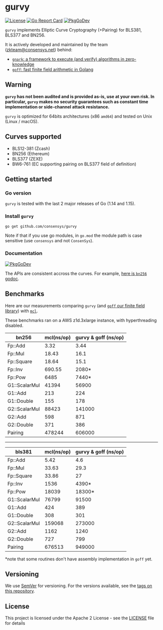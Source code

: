 # gurvy

[![License](https://img.shields.io/badge/license-Apache%202-blue)](LICENSE)  [![Go Report Card](https://goreportcard.com/badge/github.com/consensys/gurvy)](https://goreportcard.com/badge/github.com/consensys/gurvy) [![PkgGoDev](https://pkg.go.dev/badge/mod/github.com/consensys/gurvy)](https://pkg.go.dev/mod/github.com/consensys/gurvy)


`gurvy` implements Elliptic Curve Cryptography (+Pairing) for BLS381, BLS377 and BN256. 

It is actively developed and maintained by the team (zkteam@consensys.net) behind:
* [`gnark`: a framework to execute (and verify) algorithms in zero-knowledge](https://github.com/consensys/gnark) 
* [`goff`: fast finite field arithmetic in Golang](https://github.com/consensys/goff)


## Warning
**`gurvy` has not been audited and is provided as-is, use at your own risk. In particular, `gurvy` makes no security guarantees such as constant time implementation or side-channel attack resistance.**

`gurvy` is optimized for 64bits architectures (x86 `amd64`) and tested on Unix (Linux / macOS).

## Curves supported

* BLS12-381 (Zcash)
* BN256 (Ethereum)
* BLS377 (ZEXE)
* BW6-761 (EC supporting pairing on BLS377 field of definition)


## Getting started

### Go version

`gurvy` is tested with the last 2 major releases of Go (1.14 and 1.15).

### Install `gurvy` 

```bash
go get github.com/consensys/gurvy
```

Note if that if you use go modules, in `go.mod` the module path is case sensitive (use `consensys` and not `ConsenSys`).

### Documentation
[![PkgGoDev](https://pkg.go.dev/badge/mod/github.com/consensys/gurvy)](https://pkg.go.dev/mod/github.com/consensys/gurvy)

The APIs are consistent accross the curves. For example, [here is `bn256` godoc](https://pkg.go.dev/github.com/consensys/gurvy/bn256#pkg-overview).

## Benchmarks

Here are our measurements comparing `gurvy` (and [`goff` our finite field library](https://github.com/consensys/gurvy)) with [`mcl`](https://github.com/herumi/mcl).

These benchmarks ran on a AWS z1d.3xlarge instance, with hyperthreading disabled. 

|bn256|mcl(ns/op)|gurvy & goff (ns/op)|
| -------- | -------- | -------- |
|Fp::Add	|3.32|	3.44|
|Fp::Mul	|18.43|	16.1|
|Fp::Square	|18.64|	15.1|
|Fp::Inv	|690.55	|2080*|
|Fp::Pow	|6485|	7440*|
|G1::ScalarMul|	41394|	56900|
|G1::Add	|213|	224|
|G1::Double	|155|	178|
|G2::ScalarMul|	88423|	141000|
|G2::Add	|598|	871|
|G2::Double	|371|	386|
|Pairing	|478244	|606000|


----


|bls381|mcl(ns/op)|gurvy & goff (ns/op)|
| -------- | -------- | -------- |
|Fp::Add	|5.42|	4.6|
|Fp::Mul	|33.63|	29.3|
|Fp::Square	|33.86|	27|
|Fp::Inv	|1536	|4390*|
|Fp::Pow	|18039|	18300*|
|G1::ScalarMul|	76799|	91500|
|G1::Add	|424|	389|
|G1::Double	|308|	301|
|G2::ScalarMul|	159068|	273000|
|G2::Add	|1162|	1240|
|G2::Double	|727|	799|
|Pairing	|676513	|949000|

*note that some routines don't have assembly implementation in `goff` yet.


## Versioning

We use [SemVer](http://semver.org/) for versioning. For the versions available, see the [tags on this repository](https://github.com/consensys/gurvy/tags). 


## License

This project is licensed under the Apache 2 License - see the [LICENSE](LICENSE) file for details
